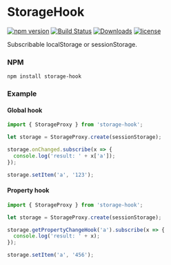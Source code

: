 # StorageHook

[![npm version](https://badge.fury.io/js/storage-hook.svg)](https://badge.fury.io/js/storage-hook) [![Build Status](https://travis-ci.org/XuPeiYao/storageHook.svg?branch=master)](https://travis-ci.org/XuPeiYao/storageHook) [![Downloads](https://img.shields.io/npm/dm/storage-hook.svg)](https://www.npmjs.com/package/storage-hook) [![license](https://img.shields.io/github/license/xupeiyao/storageHook.svg)](https://github.com/XuPeiYao/storageHook/blob/master/LICENSE)

Subscribable localStorage or sessionStorage.

### NPM

`npm install storage-hook`

### Example

#### Global hook

```typescript
import { StorageProxy } from 'storage-hook';

let storage = StorageProxy.create(sessionStorage);

storage.onChanged.subscribe(x => {
  console.log('result: ' + x['a']);
});

storage.setItem('a', '123');
```

#### Property hook

```typescript
import { StorageProxy } from 'storage-hook';

let storage = StorageProxy.create(sessionStorage);

storage.getPropertyChangeHook('a').subscribe(x => {
  console.log('result: ' + x);
});

storage.setItem('a', '456');
```
